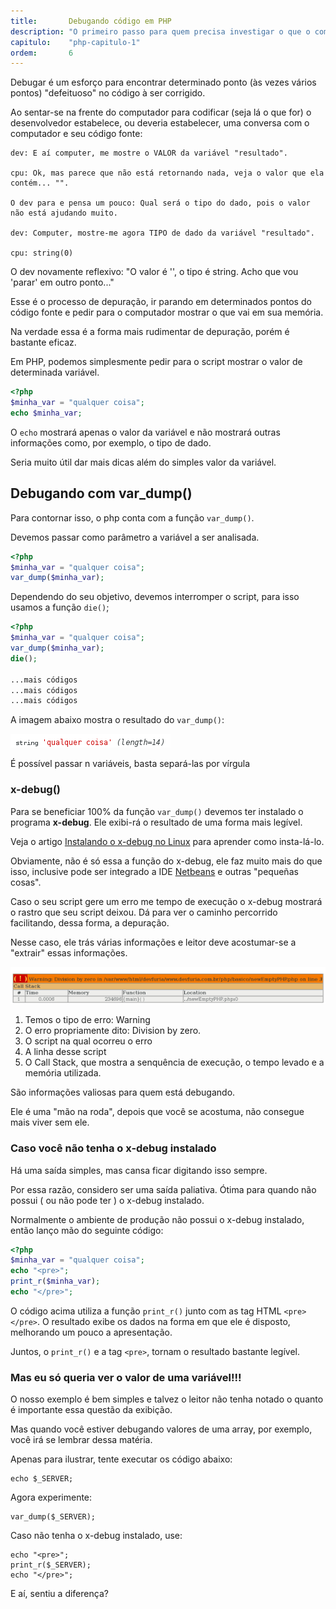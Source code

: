 ```yaml
---
title:       Debugando código em PHP
description: "O primeiro passo para quem precisa investigar o que o computador está executando."
capitulo:    "php-capitulo-1"
ordem:       6
---
```


Debugar é um esforço para encontrar determinado ponto (às vezes vários pontos) "defeituoso" no código à ser corrigido.

Ao sentar-se na frente do computador para codificar (seja lá o que for) o desenvolvedor estabelece, ou deveria estabelecer,
uma conversa com o computador e seu código fonte:

    dev: E aí computer, me mostre o VALOR da variável "resultado".

    cpu: Ok, mas parece que não está retornando nada, veja o valor que ela contém... "".

    O dev para e pensa um pouco: Qual será o tipo do dado, pois o valor não está ajudando muito.

    dev: Computer, mostre-me agora TIPO de dado da variável "resultado".

    cpu: string(0)

O dev novamente reflexivo: "O valor é '', o tipo é string. Acho que vou 'parar' em outro ponto..."

Esse é o processo de depuração, ir parando em determinados pontos do código fonte e pedir para o computador mostrar o que
vai em sua memória.

Na verdade essa é a forma mais rudimentar de depuração, porém é bastante eficaz.

Em PHP, podemos simplesmente pedir para o script mostrar o valor de determinada variável.

```php
<?php
$minha_var = "qualquer coisa";
echo $minha_var;
```


O `echo` mostrará apenas o valor da variável e não mostrará outras informações como, por exemplo, o tipo de dado.

Seria muito útil dar mais dicas além do simples valor da variável.



Debugando com var_dump()
---

Para contornar isso, o php conta com a função `var_dump()`.

Devemos passar como parâmetro a variável a ser analisada.

```php
<?php
$minha_var = "qualquer coisa";
var_dump($minha_var);
```

Dependendo do seu objetivo, devemos interromper o script, para isso usamos a função `die()`;

```php
<?php
$minha_var = "qualquer coisa";
var_dump($minha_var);
die();

...mais códigos
...mais códigos
...mais códigos
```

A imagem abaixo mostra o resultado do `var_dump()`:

![Ilustração de como é exibido os dados COM var_dump()](debug-var_dump.png "Ilustração de como é exibido os dados COM var_dump()")


É possível passar n variáveis, basta separá-las por vírgula


### x-debug()

Para se beneficiar 100% da função `var_dump()` devemos ter instalado o programa __x-debug__. Ele exibi-rá o resultado de
uma forma mais legível.

Veja o artigo [Instalando o x-debug no Linux](/linux/cookbook/xdebug/) para aprender como insta-lá-lo.

Obviamente, não é só essa a função do x-debug, ele faz muito mais do que isso, inclusive pode ser integrado a IDE 
[Netbeans](/linux/cookbook/netbeans/) e outras "pequeñas cosas".

Caso o seu script gere um erro me tempo de execução o x-debug mostrará o rastro que seu script deixou. Dá para ver o 
caminho percorrido facilitando, dessa forma, a depuração.

Nesse caso, ele trás várias informações e leitor deve acostumar-se a "extrair" essas informações.

![Imagem ilustrando o erro exibido pelo x-debug!](debug-erro.png "Erro exibido pelo x-debug!")

1. Temos o tipo de erro: Warning
2. O erro propriamente dito: Division by zero.
3. O script na qual ocorreu o erro
4. A linha desse script
5. O Call Stack, que mostra a senquência de execução, o tempo levado e a memória utilizada.

São informações valiosas para quem está debugando.

Ele é uma "mão na roda", depois que você se acostuma, não consegue mais viver sem ele.




### Caso você não tenha o x-debug instalado

Há uma saída simples, mas cansa ficar digitando isso sempre.

Por essa razão, considero ser uma saída paliativa. Ótima para quando não possui ( ou não pode ter ) o x-debug instalado.

Normalmente o ambiente de produção não possui o x-debug instalado, então lanço mão do seguinte código:

```php
<?php
$minha_var = "qualquer coisa";
echo "<pre>";
print_r($minha_var);
echo "</pre>";
```


O código acima utiliza a função `print_r()` junto com as tag HTML `<pre></pre>`. O resultado exibe os dados na forma em
que ele é disposto, melhorando um pouco a apresentação.

Juntos, o `print_r()` e a tag `<pre>`, tornam o resultado bastante legível.


### Mas eu só queria ver o valor de uma variável!!!

O nosso exemplo é bem simples e talvez o leitor não tenha notado o quanto é importante essa questão da exibição.

Mas quando você estiver debugando valores de uma array, por exemplo, você irá se lembrar dessa matéria.

Apenas para ilustrar, tente executar os código abaixo:

    echo $_SERVER;

Agora experimente:

    var_dump($_SERVER);

Caso não tenha o x-debug instalado, use:

    echo "<pre>";
    print_r($_SERVER);
    echo "</pre>";

E aí, sentiu a diferença?

